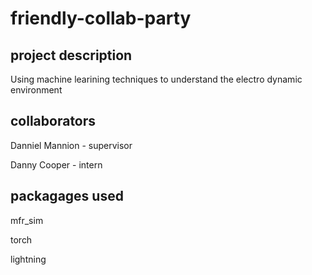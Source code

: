 # friendly-collab-party

## project description
Using machine learining techniques to understand the electro dynamic environment

## collaborators

Danniel Mannion - supervisor 

Danny Cooper - intern 

## packagages used

mfr_sim

torch

lightning 


